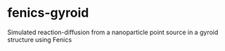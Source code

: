 # fenics-gyroid
Simulated reaction-diffusion from a nanoparticle point source in a gyroid structure using Fenics
